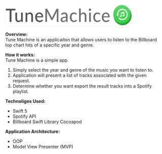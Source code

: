 <img src = "App-Logo.png" width = "399" height = "64"><br><br>
__Overview:__<br>
Tune Machine is an applicaiton that allows users to listen to the Billboard top chart hits of a specific year and genre.

__How it works:__<br>
Tune Machine is a simple app.
1. Simply select the year and genre of the music you want to listen to.
2. Application will present a list of tracks associated with the given request.
3. Determine whether you want export the result tracks into a Spotify playlist.

__Technoliges Used:__<br>
* Swift 5
* Spotify API 
* Billboard Swift Library Cocoapod

__Application Architecture:__<br>
* OOP
* Model View Presenter (MVP)
